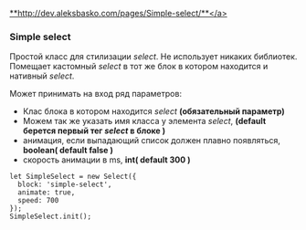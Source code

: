 
<a href="http://dev.aleksbasko.com/pages/Simple-select/">**http://dev.aleksbasko.com/pages/Simple-select/**</a>
### Simple select
Простой класс для стилизации _select_.
Не использует никаких библиотек.
Помещает кастомный _select_ в тот же блок в котором находится и нативный _select_.

Может принимать на вход ряд параметров:
* Клас блока в котором находится _select_ __(обязательный параметр)__
* Можем так же указать имя класса у элемента _select_, __(default берется первый тег _select_ в блоке )__
* анимация, если выпадающий список должен плавно появляться, __boolean( default false )__
* скорость анимации в ms, __int( default 300 )__



```
let SimpleSelect = new Select({
  block: 'simple-select',
  animate: true,
  speed: 700
});
SimpleSelect.init();
```
